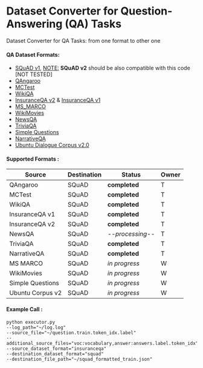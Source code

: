 # Dataset Converter for Question-Answering (QA) Tasks 
Dataset Converter for QA Tasks: from one format to other one

#### QA Dataset Formats:

* [SQuAD v1](https://github.com/rajpurkar/SQuAD-explorer/blob/master/dataset/dev-v1.1.json), <u>NOTE:</u> <b>SQuAD v2</b> should be also compatible with this code [NOT TESTED]
* [QAngaroo](http://bit.ly/2m0W32k)
* [MCTest](https://www.microsoft.com/en-us/research/publication/mctest-challenge-dataset-open-domain-machine-comprehension-text/)
* [WikiQA](https://aclweb.org/anthology/D15-1237)
* [InsuranceQA v2](https://github.com/shuzi/insuranceQA) & [InsuranceQA v1](https://github.com/shuzi/insuranceQA)
* [MS_MARCO](http://www.msmarco.org/)
* [WikiMovies](https://arxiv.org/abs/1606.03126)
* [NewsQA](https://arxiv.org/abs/1712.07040)
* [TriviaQA](http://nlp.cs.washington.edu/triviaqa/)
* [Simple Questions](https://arxiv.org/abs/1506.02075)
* [NarrativeQA](https://github.com/deepmind/narrativeqa)
* [Ubuntu Dialogue Corpus v2.0](https://github.com/rkadlec/ubuntu-ranking-dataset-creator)

#### Supported Formats :
Source | Destination | Status | Owner
------------ | ------------- | ------------- | -------------
QAngaroo| SQuAD| **completed**| T
MCTest| SQuAD| **completed**| T
WikiQA| SQuAD| **completed**| T
InsuranceQA v1| SQuAD| **completed**| T
InsuranceQA v2| SQuAD| **completed**| T
NewsQA| SQuAD| *--processing--*| T
TriviaQA| SQuAD| **completed**| T
NarrativeQA| SQuAD| **completed**| T
MS MARCO| SQuAD| *in progress*| W
WikiMovies| SQuAD| *in progress*| W
Simple Questions| SQuAD| *in progress*| W
Ubuntu Corpus v2| SQuAD| *in progress*| W

#### Example Call :
```
python executor.py 
--log_path="~/log.log" 
--source_file="~/question.train.token_idx.label" 
--additional_source_files="voc:vocabulary,answer:answers.label.token_idx" 
--source_dataset_format="insuranceqa" 
--destination_dataset_format="squad" 
--destination_file_path="~/squad_formatted_train.json"
```